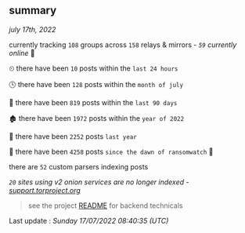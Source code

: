 
## summary
_july 17th, 2022_

currently tracking `108` groups across `158` relays & mirrors - _`59` currently online_ 📡

⏲ there have been `10` posts within the `last 24 hours`

🕓 there have been `128` posts within the `month of july`

📅 there have been `819` posts within the `last 90 days`

🏚 there have been `1972` posts within the `year of 2022`

🚀 there have been `2252` posts `last year`

🦕 there have been `4258` posts `since the dawn of ransomwatch` 🐣

there are `52` custom parsers indexing posts

_`20` sites using v2 onion services are no longer indexed - [support.torproject.org](https://support.torproject.org/onionservices/v2-deprecation/)_

> see the project [README](https://github.com/jmousqueton/ransomwatch#readme) for backend technicals



Last update : _Sunday 17/07/2022 08:40:35 (UTC)_

